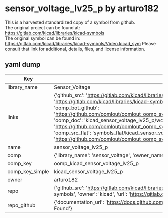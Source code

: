 # sensor_voltage_lv25_p by arturo182  
This is a harvested standardized copy of a symbol from github.  
The original project can be found at:  
https://gitlab.com/kicad/libraries/kicad-symbols  
The original symbol can be found in:
https://gitlab.com/kicad/libraries/kicad-symbols/Video.kicad_sym
Please consult that link for additional, details, files, and license information.  
## yaml dump  
| Key | Value |  
| --- | --- |  
| library_name | Sensor_Voltage |  
| links | {'github_src': 'https://gitlab.com/kicad/libraries/kicad-symbols/Video.kicad_sym', 'github_src_repo': 'https://gitlab.com/kicad/libraries/kicad-symbols', 'oomp_bot': 'kicad_sensor_voltage_lv25_p/working', 'oomp_bot_github': 'https://github.com/oomlout/oomlout_oomp_symbol_bot/tree/main/kicad_sensor_voltage_lv25_p/working', 'oomp_doc': 'kicad_sensor_voltage_lv25_p/working', 'oomp_doc_github': 'https://github.com/oomlout/oomlout_oomp_symbol_doc/tree/main/kicad_sensor_voltage_lv25_p/working', 'oomp_src_flat': 'symbols_flat/kicad_sensor_voltage_lv25_p/working', 'oomp_src_flat_github': 'https://github.com/oomlout/oomlout_oomp_symbol_src/tree/main/kicad_sensor_voltage_lv25_p/working'} |  
| name | sensor_voltage_lv25_p |  
| oomp | {'library_name': 'sensor_voltage', 'owner_name': 'kicad', 'symbol_name': 'sensor_voltage_lv25_p'} |  
| oomp_key | oomp_kicad_sensor_voltage_lv25_p |  
| oomp_key_simple | kicad_sensor_voltage_lv25_p |  
| owner | arturo182 |  
| repo | {'github_src': 'https://gitlab.com/kicad/libraries/kicad-symbols/Video.kicad_sym', 'name': 'libraries/kicad-symbols', 'owner': 'kicad', 'url': 'https://gitlab.com/kicad/libraries/kicad-symbols'} |  
| repo_github | {'documentation_url': 'https://docs.github.com/rest/repos/repos#get-a-repository', 'message': 'Not Found'} |  

